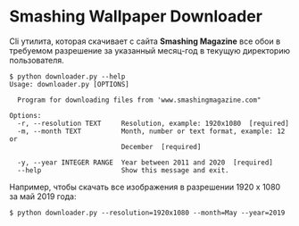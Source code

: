 # Smashing Wallpaper Downloader

Cli утилита, которая скачивает с сайта **Smashing Magazine** все обои в требуемом разрешение за указанный месяц-год в текущую директорию пользователя.

```
$ python downloader.py --help
Usage: downloader.py [OPTIONS]

  Program for downloading files from 'www.smashingmagazine.com"

Options:
  -r, --resolution TEXT     Resolution, example: 1920x1080  [required]
  -m, --month TEXT          Month, number or text format, example: 12 or
                            December  [required]

  -y, --year INTEGER RANGE  Year between 2011 and 2020  [required]
  --help                    Show this message and exit.
  ```
  
  Например, чтобы скачать все изображения в разрешении 1920 x 1080 за май 2019 года:
```
$ python downloader.py --resolution=1920x1080 --month=May --year=2019
```
